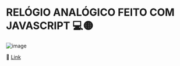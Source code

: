 # RELÓGIO ANALÓGICO FEITO COM JAVASCRIPT 💻🟡

![image](https://user-images.githubusercontent.com/109248116/222931041-07b67451-bd49-4bf1-a51b-7b3c3c537e48.png)

🔗 [Link](https://gabrielzolk.github.io/analog-clock)
